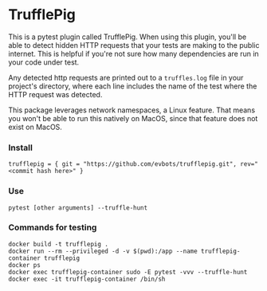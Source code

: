 # TrufflePig

This is a pytest plugin called TrufflePig. When using this plugin, you'll be able to detect hidden HTTP requests that your tests are making to the public internet. This is helpful if you're not sure how many dependencies are run in your code under test.

Any detected http requests are printed out to a `truffles.log` file in your project's directory, where each line includes the name of the test where the HTTP request was detected.

This package leverages network namespaces, a Linux feature. That means you won't be able to run this natively on MacOS, since that feature does not exist on MacOS.

### Install

`trufflepig = { git = "https://github.com/evbots/trufflepig.git", rev="<commit hash here>" }`

### Use

`pytest [other arguments] --truffle-hunt`


### Commands for testing

```
docker build -t trufflepig .
docker run --rm --privileged -d -v $(pwd):/app --name trufflepig-container trufflepig
docker ps
docker exec trufflepig-container sudo -E pytest -vvv --truffle-hunt
docker exec -it trufflepig-container /bin/sh
```
